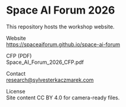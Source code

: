 # Space AI Forum 2026

This repository hosts the workshop website.

Website  
https://spaceaiforum.github.io/space-ai-forum

CFP (PDF)  
Space_AI_Forum_2026_CFP.pdf

Contact  
research@sylvesterkaczmarek.com

License  
Site content CC BY 4.0 for camera-ready files.
